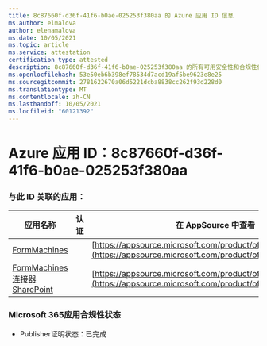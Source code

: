 ```yaml
---
title: 8c87660f-d36f-41f6-b0ae-025253f380aa 的 Azure 应用 ID 信息
ms.author: elmalova
author: elenamalova
ms.date: 10/05/2021
ms.topic: article
ms.service: attestation
certification_type: attested
description: 8c87660f-d36f-41f6-b0ae-025253f380aa 的所有可用安全性和合规性信息。
ms.openlocfilehash: 53e50eb6b398ef78534d7acd19af5be9623e8e25
ms.sourcegitcommit: 2781622670a06d5221dcba8838cc262f93d228d0
ms.translationtype: MT
ms.contentlocale: zh-CN
ms.lasthandoff: 10/05/2021
ms.locfileid: "60121392"
---
```

# <a name="azure-app-id-8c87660f-d36f-41f6-b0ae-025253f380aa"></a>Azure 应用 ID：8c87660f-d36f-41f6-b0ae-025253f380aa


### <a name="apps-associated-with-this-id"></a>与此 ID 关联的应用：
| **应用名称** | **认证** | **在 AppSource 中查看** |
|--------------|---------------|-----------------------|
| [FormMachines](https://docs.microsoft.com/microsoft-365-app-certification/forward/WA200001217) |  | [https://appsource.microsoft.com/product/office/WA200001217](https://appsource.microsoft.com/product/office/WA200001217) |
| [FormMachines 连接器SharePoint](https://docs.microsoft.com/microsoft-365-app-certification/forward/WA200000357) |  | [https://appsource.microsoft.com/product/office/WA200000357](https://appsource.microsoft.com/product/office/WA200000357) |

### <a name="microsoft-365-app-compliance-status"></a>Microsoft 365应用合规性状态
- Publisher证明状态：已完成
